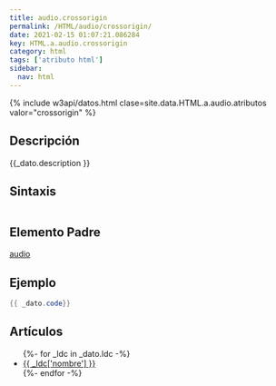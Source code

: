 ```yaml
---
title: audio.crossorigin
permalink: /HTML/audio/crossorigin/
date: 2021-02-15 01:07:21.086284
key: HTML.a.audio.crossorigin
category: html
tags: ['atributo html']
sidebar: 
  nav: html
---
```


{% include w3api/datos.html clase=site.data.HTML.a.audio.atributos valor="crossorigin" %}

## Descripción
{{_dato.description }}

## Sintaxis
~~~html
~~~

## Elemento Padre
[audio](/HTML/audio/)

## Ejemplo
~~~java
{{ _dato.code}}
~~~

## Artículos
<ul>
{%- for _ldc in _dato.ldc -%}
   <li>
       <a href="{{_ldc['url'] }}">{{ _ldc['nombre'] }}</a>
   </li>
{%- endfor -%}
</ul>
